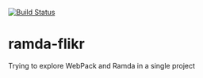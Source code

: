[![Build Status](https://travis-ci.org/zachlysobey/ramda-flikr.svg)](https://travis-ci.org/zachlysobey/ramda-flikr)

# ramda-flikr
Trying to explore WebPack and Ramda in a single project
